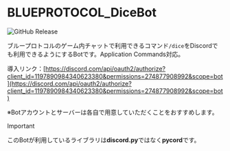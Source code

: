 # BLUEPROTOCOL_DiceBot
![GitHub Release](https://img.shields.io/github/v/release/South2190/BP_Dice)

ブループロトコルのゲーム内チャットで利用できるコマンド`/dice`をDiscordでも利用できるようにするBotです。Application Commands対応。

導入リンク：[https://discord.com/api/oauth2/authorize?client_id=1197890984340623380&permissions=274877908992&scope=bot](https://discord.com/api/oauth2/authorize?client_id=1197890984340623380&permissions=274877908992&scope=bot)

※Botアカウントとサーバーは各自で用意していただくことをおすすめします。

> [!important]
> このBotが利用しているライブラリは**discord.py**ではなく**pycord**です。
